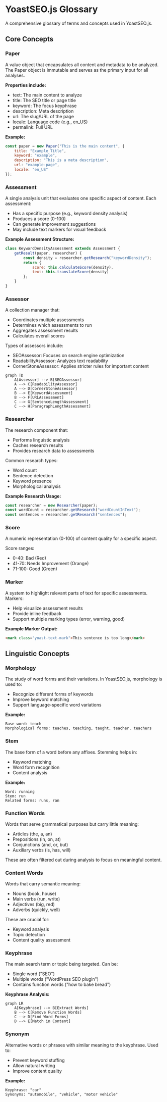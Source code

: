 # YoastSEO.js Glossary

A comprehensive glossary of terms and concepts used in YoastSEO.js.

## Core Concepts

### <a name="paper"></a>Paper
A value object that encapsulates all content and metadata to be analyzed. The Paper object is immutable and serves as the primary input for all analyses.

**Properties include:**
- text: The main content to analyze
- title: The SEO title or page title
- keyword: The focus keyphrase
- description: Meta description
- url: The slug/URL of the page
- locale: Language code (e.g., en_US)
- permalink: Full URL

**Example:**
```javascript
const paper = new Paper("This is the main content", {
    title: "Example Title",
    keyword: "example",
    description: "This is a meta description",
    url: "example-page",
    locale: "en_US"
});
```

### <a name="assessment"></a>Assessment
A single analysis unit that evaluates one specific aspect of content. Each assessment:
- Has a specific purpose (e.g., keyword density analysis)
- Produces a score (0-100)
- Can generate improvement suggestions
- May include text markers for visual feedback

**Example Assessment Structure:**
```javascript
class KeywordDensityAssessment extends Assessment {
    getResult(paper, researcher) {
        const density = researcher.getResearch("keywordDensity");
        return {
            score: this.calculateScore(density),
            text: this.translateScore(density)
        };
    }
}
```

### <a name="assessor"></a>Assessor
A collection manager that:
- Coordinates multiple assessments
- Determines which assessments to run
- Aggregates assessment results
- Calculates overall scores

Types of assessors include:
- SEOAssessor: Focuses on search engine optimization
- ReadabilityAssessor: Analyzes text readability
- CornerStoneAssessor: Applies stricter rules for important content

```mermaid
graph TD
    A[Assessor] --> B[SEOAssessor]
    A --> C[ReadabilityAssessor]
    A --> D[CornerStoneAssessor]
    B --> E[KeywordAssessment]
    B --> F[URLAssessment]
    C --> G[SentenceLengthAssessment]
    C --> H[ParagraphLengthAssessment]
```

### <a name="researcher"></a>Researcher
The research component that:
- Performs linguistic analysis
- Caches research results
- Provides research data to assessments

Common research types:
- Word count
- Sentence detection
- Keyword presence
- Morphological analysis

**Example Research Usage:**
```javascript
const researcher = new Researcher(paper);
const wordCount = researcher.getResearch("wordCountInText");
const sentences = researcher.getResearch("sentences");
```

### <a name="score"></a>Score
A numeric representation (0-100) of content quality for a specific aspect.

Score ranges:
- 0-40: Bad (Red)
- 41-70: Needs Improvement (Orange)
- 71-100: Good (Green)

### <a name="marker"></a>Marker
A system to highlight relevant parts of text for specific assessments. Markers:
- Help visualize assessment results
- Provide inline feedback
- Support multiple marking types (error, warning, good)

**Example Marker Output:**
```html
<mark class="yoast-text-mark">This sentence is too long</mark>
```

## Linguistic Concepts

### <a name="morphology"></a>Morphology
The study of word forms and their variations. In YoastSEO.js, morphology is used to:
- Recognize different forms of keywords
- Improve keyword matching
- Support language-specific word variations

**Example:**
```
Base word: teach
Morphological forms: teaches, teaching, taught, teacher, teachers
```

### <a name="stem"></a>Stem
The base form of a word before any affixes. Stemming helps in:
- Keyword matching
- Word form recognition
- Content analysis

**Example:**
```
Word: running
Stem: run
Related forms: runs, ran
```

### <a name="function-words"></a>Function Words
Words that serve grammatical purposes but carry little meaning:
- Articles (the, a, an)
- Prepositions (in, on, at)
- Conjunctions (and, or, but)
- Auxiliary verbs (is, has, will)

These are often filtered out during analysis to focus on meaningful content.

### <a name="content-words"></a>Content Words
Words that carry semantic meaning:
- Nouns (book, house)
- Main verbs (run, write)
- Adjectives (big, red)
- Adverbs (quickly, well)

These are crucial for:
- Keyword analysis
- Topic detection
- Content quality assessment

### <a name="keyphrase"></a>Keyphrase
The main search term or topic being targeted. Can be:
- Single word ("SEO")
- Multiple words ("WordPress SEO plugin")
- Contains function words ("how to bake bread")

**Keyphrase Analysis:**
```mermaid
graph LR
    A[Keyphrase] --> B[Extract Words]
    B --> C[Remove Function Words]
    C --> D[Find Word Forms]
    D --> E[Match in Content]
```

### <a name="synonym"></a>Synonym
Alternative words or phrases with similar meaning to the keyphrase. Used to:
- Prevent keyword stuffing
- Allow natural writing
- Improve content quality

**Example:**
```
Keyphrase: "car"
Synonyms: "automobile", "vehicle", "motor vehicle"
``` 